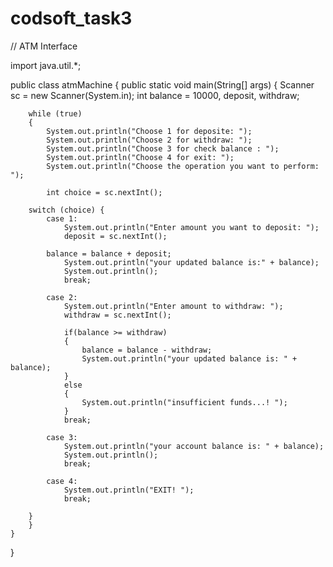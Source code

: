 # codsoft_task3
// ATM Interface

import java.util.*;


public class atmMachine 
{
    public static void main(String[] args) 
    {
        Scanner sc = new Scanner(System.in);
        int balance = 10000, deposit, withdraw;
        
        while (true) 
        {
            System.out.println("Choose 1 for deposite: ");
            System.out.println("Choose 2 for withdraw: ");
            System.out.println("Choose 3 for check balance : ");
            System.out.println("Choose 4 for exit: ");
            System.out.println("Choose the operation you want to perform: ");
            
            int choice = sc.nextInt();

        switch (choice) {
            case 1:
                System.out.println("Enter amount you want to deposit: ");
                deposit = sc.nextInt();

            balance = balance + deposit;
                System.out.println("your updated balance is:" + balance);
                System.out.println();    
                break;

            case 2:
                System.out.println("Enter amount to withdraw: ");
                withdraw = sc.nextInt();
                
                if(balance >= withdraw)
                {
                    balance = balance - withdraw;
                    System.out.println("your updated balance is: " + balance);
                }
                else
                {
                    System.out.println("insufficient funds...! ");
                }
                break;

            case 3:
                System.out.println("your account balance is: " + balance);
                System.out.println();
                break;

            case 4:
                System.out.println("EXIT! ");
                break;
                
        }    
        }
    }    
}
